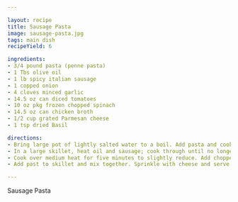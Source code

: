 ```yaml
---

layout: recipe
title: Sausage Pasta
image: sausage-pasta.jpg
tags: main dish
recipeYield: 6

ingredients:
- 3/4 pound pasta (penne pasta)
- 1 Tbs olive oil
- 1 lb spicy italian sausage
- 1 copped onion
- 4 cloves minced garlic
- 14.5 oz can diced tomatoes
- 10 oz pkg frozen chopped spinach
- 14.5 oz can chicken broth
- 1/2 cup grated Parmesan cheese
- 1 tsp dried Basil

directions:
- Bring large pot of lightly salted water to a boil. Add pasta and cook for 8-10 minutes or until al dente; drain and reserve.
- In a large skillet, heat oil and sausage; cook through until no longer pink. During the last five minutes of cooking, add onion and garlic to skillet. Add broth, tomatoes with liquid, and basil.
- Cook over medium heat for five minutes to slightly reduce. Add chopped spinach; cover skillet and simmer on reduced heat until spinach is tender.
- Add past to skillet and mix together. Sprinkle with cheese and serve immediately.

---
```


Sausage Pasta

